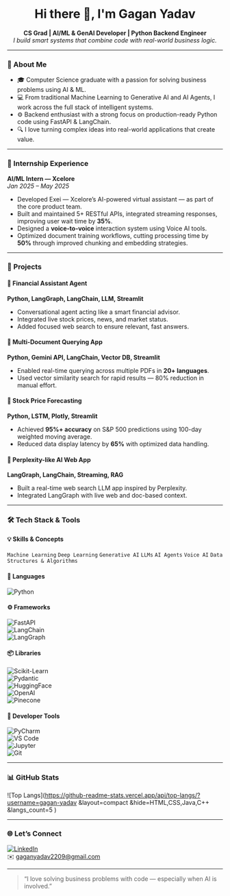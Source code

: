 
<h1 align="center">Hi there 👋, I'm Gagan Yadav</h1>  
<p align="center">
  <b>CS Grad | AI/ML & GenAI Developer | Python Backend Engineer</b><br>
  <i>I build smart systems that combine code with real-world business logic.</i>
</p>

---

### 🧠 About Me
- 🎓 Computer Science graduate with a passion for solving business problems using AI & ML.
- 💻 From traditional Machine Learning to Generative AI and AI Agents, I work across the full stack of intelligent systems.
- ⚙️ Backend enthusiast with a strong focus on production-ready Python code using FastAPI & LangChain.
- 🔍 I love turning complex ideas into real-world applications that create value.

---

### 🚀 Internship Experience
**AI/ML Intern — Xcelore**  
*Jan 2025 – May 2025*  
- Developed Exei — Xcelore’s AI-powered virtual assistant — as part of the core product team.  
- Built and maintained 5+ RESTful APIs, integrated streaming responses, improving user wait time by **35%**.  
- Designed a **voice-to-voice** interaction system using Voice AI tools.  
- Optimized document training workflows, cutting processing time by **50%** through improved chunking and embedding strategies.  

---

### 💼 Projects

#### 🔹 Financial Assistant Agent  
**Python, LangGraph, LangChain, LLM, Streamlit**  
- Conversational agent acting like a smart financial advisor.  
- Integrated live stock prices, news, and market status.  
- Added focused web search to ensure relevant, fast answers.

#### 🔹 Multi-Document Querying App  
**Python, Gemini API, LangChain, Vector DB, Streamlit**  
- Enabled real-time querying across multiple PDFs in **20+ languages**.  
- Used vector similarity search for rapid results — 80% reduction in manual effort.

#### 🔹 Stock Price Forecasting  
**Python, LSTM, Plotly, Streamlit**  
- Achieved **95%+ accuracy** on S&P 500 predictions using 100-day weighted moving average.  
- Reduced data display latency by **65%** with optimized data handling.

#### 🔹 Perplexity-like AI Web App  
**LangGraph, LangChain, Streaming, RAG**  
- Built a real-time web search LLM app inspired by Perplexity.  
- Integrated LangGraph with live web and doc-based context.

---

### 🛠️ Tech Stack & Tools

#### 💡 Skills & Concepts  
`Machine Learning` `Deep Learning` `Generative AI` `LLMs` `AI Agents` `Voice AI` `Data Structures & Algorithms`

#### 💬 Languages  
![Python](https://img.shields.io/badge/Python-3776AB?style=flat&logo=python&logoColor=white)

#### ⚙️ Frameworks  
![FastAPI](https://img.shields.io/badge/FastAPI-005571?style=flat&logo=fastapi&logoColor=white)  
![LangChain](https://img.shields.io/badge/LangChain-000000?style=flat&logo=chainlink&logoColor=white)  
![LangGraph](https://img.shields.io/badge/LangGraph-blueviolet)

#### 📦 Libraries  
![Scikit-Learn](https://img.shields.io/badge/Scikit--Learn-F7931E?style=flat&logo=scikit-learn&logoColor=white)  
![Pydantic](https://img.shields.io/badge/Pydantic-004880?style=flat&logo=pydantic&logoColor=white)  
![HuggingFace](https://img.shields.io/badge/HuggingFace-FFD21F?style=flat&logo=huggingface&logoColor=black)  
![OpenAI](https://img.shields.io/badge/OpenAI-412991?style=flat&logo=openai&logoColor=white)  
![Pinecone](https://img.shields.io/badge/Pinecone-45a29e?style=flat&logo=pinecone&logoColor=white)

#### 🧰 Developer Tools  
![PyCharm](https://img.shields.io/badge/PyCharm-000000?style=flat&logo=pycharm&logoColor=white)  
![VS Code](https://img.shields.io/badge/VS_Code-007ACC?style=flat&logo=visual-studio-code&logoColor=white)  
![Jupyter](https://img.shields.io/badge/Jupyter-F37626?style=flat&logo=jupyter&logoColor=white)  
![Git](https://img.shields.io/badge/Git-F05032?style=flat&logo=git&logoColor=white)

---

### 📊 GitHub Stats
![Top Langs](https://github-readme-stats.vercel.app/api/top-langs/?username=gagan-yadav
  &layout=compact
  &hide=HTML,CSS,Java,C++
  &langs_count=5
)


---

### 🌐 Let’s Connect  
[![LinkedIn](https://img.shields.io/badge/LinkedIn-Gagan_Yadav-0077B5?style=flat&logo=linkedin&logoColor=white)](https://www.linkedin.com/in/gagan-yadav-882932231/)  
✉️ gaganyadav2209@gmail.com 

---

> “I love solving business problems with code — especially when AI is involved.”


